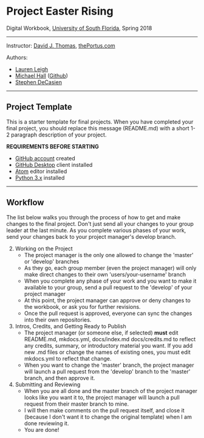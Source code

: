 # Project Easter Rising
Digital Workbook, [University of South Florida](http://www.usf.edu/), Spring 2018

---

Instructor: [David J. Thomas](mailto::davidjthomas@usf.edu), [thePortus.com](http://thePortus.com/)

Authors:
+ [Lauren Leigh](laurenleigh@mail.usf.edu)
+ [Michael Hall](mhall11@mail.usf.edu) ([Github](https://github.com/mhall11))
+ [Stephen DeCasien](decasien@mail.usf.edu)
---

## Project Template

This is a starter template for final projects. When you have completed your final project, you should replace this message (README.md) with a short 1-2 paragraph description of your project.



**REQUIREMENTS BEFORE STARTING**
+ [GitHub account](https://github.com) created
+ [GitHub Desktop](https://desktop.github.com) client installed
+ [Atom](https://atom.io) editor installed
+ [Python 3.x](https://www.python.org/) installed


---

## Workflow

The list below walks you through the process of how to get and make changes to the final project. Don't just send all your changes to your group leader at the last minute. As you complete various phases of your work, send your changes back to your project manager's develop branch.

2. Working on the Project
    * The project manager is the only one allowed to change the 'master' or 'develop' branches
    * As they go, each group member (even the project manager) will only make direct changes to their own 'users/your-username' branch
    * When you complete any phase of your work and you want to make it available to your group, send a pull request to the 'develop' of your project manager
    * At this point, the project manager can approve or deny changes to the workbook, or ask you for further revisions.
    * Once the pull request is approved, everyone can sync the changes into their own repositories.
3. Intros, Credits, and Getting Ready to Publish
    * The project manager (or someone else, if selected) **must** edit README.md, mkdocs.yml, docs/index.md docs/credits.md to reflect any credits, summary, or introductory material you want. If you add new .md files or change the names of existing ones, you must edit mkdocs.yml to reflect that change.
    * When you want to change the 'master' branch, the project manager will launch a pull request from the 'develop' branch to the 'master' branch, and then approve it.
3. Submitting and Reviewing
    * When you are all done and the master branch of the project manager looks like you want it to, the project manager will launch a pull request from their master branch to mine.
    * I will then make comments on the pull request itself, and close it (because I don't want it to change the original template) when I am done reviewing it.
    * You are done!
